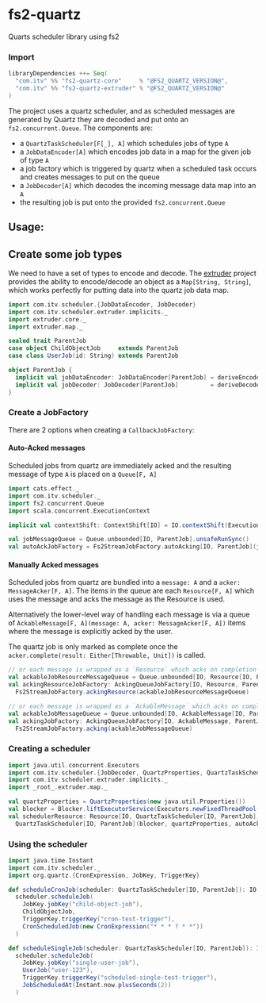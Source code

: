 # fs2-quartz
Quarts scheduler library using fs2

### Import
```scala
libraryDependencies ++= Seq(
  "com.itv" %% "fs2-quartz-core"     % "@FS2_QUARTZ_VERSION@",
  "com.itv" %% "fs2-quartz-extruder" % "@FS2_QUARTZ_VERSION@"
)
```

The project uses a quartz scheduler, and as scheduled messages are generated by Quartz they are
decoded and put onto an `fs2.concurrent.Queue`. The components are:
* a `QuartzTaskScheduler[F[_], A]` which schedules jobs of type `A`
* a `JobDataEncoder[A]` which encodes job data in a map for the given job of type `A`
* a job factory which is triggered by quartz when a scheduled task occurs and creates messages to put on the queue
* a `JobDecoder[A]` which decodes the incoming message data map into an `A`
* the resulting job is put onto the provided `fs2.concurrent.Queue`

## Usage:

## Create some job types
We need to have a set of types to encode and decode.
The [extruder](https://janstenpickle.github.io/extruder/) project provides the ability to
encode/decode an object as a `Map[String, String]`, which works perfectly for 
putting data into the quartz job data map.
```scala mdoc
import com.itv.scheduler.{JobDataEncoder, JobDecoder}
import com.itv.scheduler.extruder.implicits._
import extruder.core._
import extruder.map._

sealed trait ParentJob
case object ChildObjectJob     extends ParentJob
case class UserJob(id: String) extends ParentJob

object ParentJob {
  implicit val jobDataEncoder: JobDataEncoder[ParentJob] = deriveEncoder[ParentJob]
  implicit val jobDecoder: JobDecoder[ParentJob]         = deriveDecoder[ParentJob]
}
```

### Create a JobFactory
There are 2 options when creating a `CallbackJobFactory`:
#### Auto-Acked messages
Scheduled jobs from quartz are immediately acked and the resulting message of type `A` is placed on a `Queue[F, A]`
```scala mdoc
import cats.effect._
import com.itv.scheduler._
import fs2.concurrent.Queue
import scala.concurrent.ExecutionContext

implicit val contextShift: ContextShift[IO] = IO.contextShift(ExecutionContext.global)

val jobMessageQueue = Queue.unbounded[IO, ParentJob].unsafeRunSync()
val autoAckJobFactory = Fs2StreamJobFactory.autoAcking[IO, ParentJob](jobMessageQueue)
```

#### Manually Acked messages
Scheduled jobs from quartz are bundled into a `message: A` and a `acker: MessageAcker[F, A]`.
The items in the queue are each `Resource[F, A]` which uses the message and acks the message as the Resource is used.

Alternatively the lower-level way of handling each message is via a queue of
`AckableMessage[F, A](message: A, acker: MessageAcker[F, A])` items where the message is explicitly acked by the user.

The quartz job is only marked as complete once the `acker.complete(result: Either[Throwable, Unit])` is called.
```scala mdoc
// or each message is wrapped as a `Resource` which acks on completion
val ackableJobResourceMessageQueue = Queue.unbounded[IO, Resource[IO, ParentJob]].unsafeRunSync()
val ackingResourceJobFactory: AckingQueueJobFactory[IO, Resource, ParentJob] =
  Fs2StreamJobFactory.ackingResource(ackableJobResourceMessageQueue)

// or each message is wrapped as a `AckableMessage` which acks on completion
val ackableJobMessageQueue = Queue.unbounded[IO, AckableMessage[IO, ParentJob]].unsafeRunSync()
val ackingJobFactory: AckingQueueJobFactory[IO, AckableMessage, ParentJob] =
  Fs2StreamJobFactory.acking(ackableJobMessageQueue)
```

### Creating a scheduler
```scala mdoc
import java.util.concurrent.Executors
import com.itv.scheduler.{JobDecoder, QuartzProperties, QuartzTaskScheduler}
import com.itv.scheduler.extruder.implicits._
import _root_.extruder.map._

val quartzProperties = QuartzProperties(new java.util.Properties())
val blocker = Blocker.liftExecutorService(Executors.newFixedThreadPool(8))
val schedulerResource: Resource[IO, QuartzTaskScheduler[IO, ParentJob]] =
  QuartzTaskScheduler[IO, ParentJob](blocker, quartzProperties, autoAckJobFactory)
```

### Using the scheduler
```scala mdoc
import java.time.Instant
import com.itv.scheduler._
import org.quartz.{CronExpression, JobKey, TriggerKey}

def scheduleCronJob(scheduler: QuartzTaskScheduler[IO, ParentJob]): IO[Option[Instant]] =
  scheduler.scheduleJob(
    JobKey.jobKey("child-object-job"),
    ChildObjectJob,
    TriggerKey.triggerKey("cron-test-trigger"),
    CronScheduledJob(new CronExpression("* * * ? * *"))
  )

def scheduleSingleJob(scheduler: QuartzTaskScheduler[IO, ParentJob]): IO[Option[Instant]] =
  scheduler.scheduleJob(
    JobKey.jobKey("single-user-job"),
    UserJob("user-123"),
    TriggerKey.triggerKey("scheduled-single-test-trigger"),
    JobScheduledAt(Instant.now.plusSeconds(2))
  )
```
